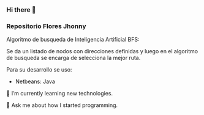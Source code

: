 ### Hi there 👋
### Repositorio Flores Jhonny

Algoritmo de busqueda de Inteligencia Artificial BFS: 

Se da un listado de nodos con direcciones definidas y luego en el algoritmo de busqueda se encarga de selecciona la mejor ruta.

Para su desarrollo se uso:

- Netbeans: Java

🌱 I’m currently learning new technologies.

💬 Ask me about how I started programming.
